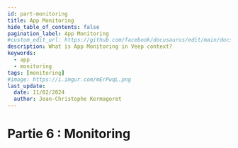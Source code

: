 ```yaml
---
id: part-monitoring
title: App Monitoring
hide_table_of_contents: false
pagination_label: App Monitoring
#custom_edit_url: https://github.com/facebook/docusaurus/edit/main/docs/api-doc-markdown.md
description: What is App Monitoring in Veep context?
keywords:
  - app
  - monitoring
tags: [monitoring]
#image: https://i.imgur.com/mErPwqL.png
last_update:
  date: 11/02/2024
  author: Jean-Christophe Kermagoret
---
```


# Partie 6 : Monitoring

